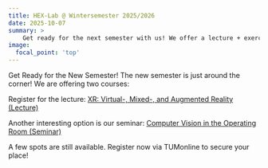 ```yaml
---
title: HEX-Lab @ Wintersemester 2025/2026
date: 2025-10-07
summary: >
    Get ready for the next semester with us! We offer a lecture + exercise (XR) and a seminar (Computer Vision in the OR).
image:
  focal_point: 'top'
---
```

Get Ready for the New Semester!
The new semester is just around the corner! We are offering two courses:

Register for the lecture: [XR: Virtual-, Mixed-, and Augmented Reality (Lecture)](https://campus.tum.de/tumonline/ee/ui/ca2/app/desktop/#/slc.tm.cp/student/courses/950842367?$scrollTo=toc_overview)

Another interesting option is our seminar:
[Computer Vision in the Operating Room (Seminar)](https://campus.tum.de/tumonline/ee/ui/ca2/app/desktop/#/slc.tm.cp/student/courses/950840850?$scrollTo=toc_overview)

A few spots are still available. Register now via TUMonline to secure your place!
